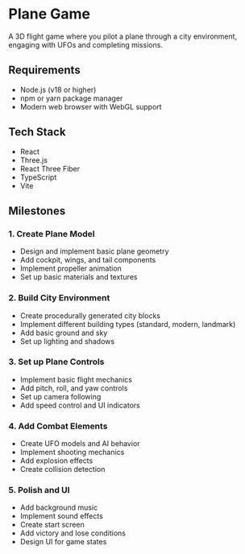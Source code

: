# Plane Game

A 3D flight game where you pilot a plane through a city environment, engaging with UFOs and completing missions.

## Requirements

- Node.js (v18 or higher)
- npm or yarn package manager
- Modern web browser with WebGL support

## Tech Stack

- React
- Three.js
- React Three Fiber
- TypeScript
- Vite

## Milestones

### 1. Create Plane Model
- Design and implement basic plane geometry
- Add cockpit, wings, and tail components
- Implement propeller animation
- Set up basic materials and textures

### 2. Build City Environment
- Create procedurally generated city blocks
- Implement different building types (standard, modern, landmark)
- Add basic ground and sky
- Set up lighting and shadows

### 3. Set up Plane Controls
- Implement basic flight mechanics
- Add pitch, roll, and yaw controls
- Set up camera following
- Add speed control and UI indicators

### 4. Add Combat Elements
- Create UFO models and AI behavior
- Implement shooting mechanics
- Add explosion effects
- Create collision detection

### 5. Polish and UI
- Add background music
- Implement sound effects
- Create start screen
- Add victory and lose conditions
- Design UI for game states 